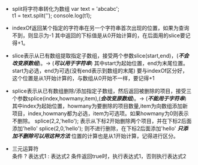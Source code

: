 - split将字符串转化为数组
    var text = 'abcabc';     
    t1 = text.split('');
    console.log(t1);
- indexOf返回某个指定的字符串在另一个字符串首次出现的位置，如果为查询不到，则显示为-1
  其中返回的下标值是从0开始计算的，在后面用的slice要记得+1。

- slice表示从已有数组提取指定子数组，接受两个参数slice(start,end)，(***不会改变原数组***)。-> (***可以用于字符串***)
  其中start为起始位置，end为末尾位置。start为必选，end为可选(没有end表示到数组的末尾)
  要与indexOf区分好，这个位置是从1开始计算的，与数组从0开始不一样，要记得+1

- splice表示从已有数组删除/添加指定子数组，然后返回被删除的项目，接受三个参数splice(index,howmany,item),(***会改变原数组***)。-> (***不能用于字符串***)
  其中index为起始位置，howmany为要删除的项目数量,item为向数组添加新项目，index,howmany都为必选，item为可选项。如果howmany为0则表示不删除。
  splice(2,2,'hello');  表示从下标2开始删除两个项目，并在下标2后面添加'hello'
  splice(2,0,'hello');  则不进行删除，在下标2后面添加'hello' ***只添加不删除可以用这种方法***
  位置的计算也是从1开始计算，记得进行区分。

- 三元运算符    
  条件 ? 表达式1 : 表达式2 
  条件返回true时，执行表达式1，否则执行表达式2